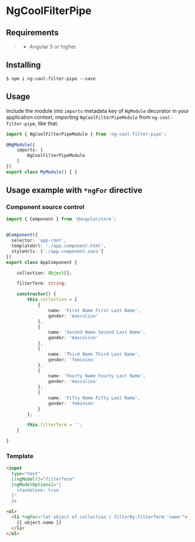 # NgCoolFilterPipe

## Requirements

>- Angular 5 or higher.

## Installing

	$ npm i ng-cool-filter-pipe --save

## Usage

Include the module into `imports` metadata key of `NgModule` decorator in your application context, importing `NgCoolFilterPipeModule` from `ng-cool-filter-pipe`, like that.

```typescript
import { NgCoolFilterPipeModule } from 'ng-cool-filter-pipe';

@NgModule({
    imports: [
        NgCoolFilterPipeModule
    ]
})
export class MyModule() { }
```

## Usage example with ```*ngFor``` directive

### Component source control

```typescript
import { Component } from '@angular/core';


@Component({
  selector: 'app-root',
  templateUrl: './app.component.html',
  styleUrls: ['./app.component.sass']
})
export class AppComponent {

    collection: Object[];

    filterTerm: string;

    constructor() {
        this.collection = [
            {
                name: 'First Name First Last Name',
                gender: 'masculino'
            },
            {
                name: 'Second Name Second Last Name',
                gender: 'masculino'
            },
            {
                name: 'Third Name Third Last Name',
                gender: 'feminino'
            },
            {
                name: 'Fourty Name Fourty Last Name',
                gender: 'masculino'
            },
            {
                name: 'Fifty Name Fifty Last Name',
                gender: 'feminino'
            }
        ];

        this.filterTerm = '';
    }

}
```

### Template
```html
<input
  type="text"
  [(ngModel)]="filterTerm"
  [ngModelOptions]="{
    standalone: true
  }"
  />

<ul>
  <li *ngFor="let object of collection | filterBy:filterTerm:'name'">
    {{ object.name }}
  </li>
</ul>
```

